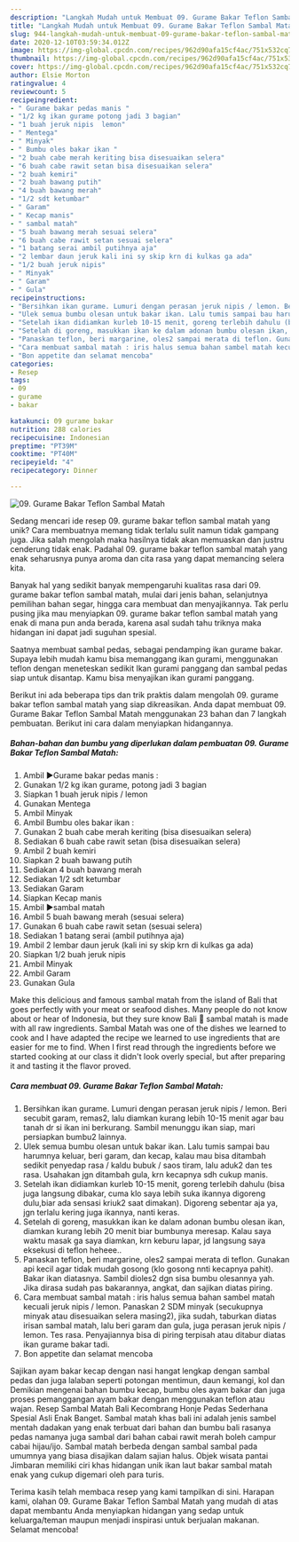 ```yaml
---
description: "Langkah Mudah untuk Membuat 09. Gurame Bakar Teflon Sambal Matah Anti Gagal"
title: "Langkah Mudah untuk Membuat 09. Gurame Bakar Teflon Sambal Matah Anti Gagal"
slug: 944-langkah-mudah-untuk-membuat-09-gurame-bakar-teflon-sambal-matah-anti-gagal
date: 2020-12-10T03:59:34.012Z
image: https://img-global.cpcdn.com/recipes/962d90afa15cf4ac/751x532cq70/09-gurame-bakar-teflon-sambal-matah-foto-resep-utama.jpg
thumbnail: https://img-global.cpcdn.com/recipes/962d90afa15cf4ac/751x532cq70/09-gurame-bakar-teflon-sambal-matah-foto-resep-utama.jpg
cover: https://img-global.cpcdn.com/recipes/962d90afa15cf4ac/751x532cq70/09-gurame-bakar-teflon-sambal-matah-foto-resep-utama.jpg
author: Elsie Morton
ratingvalue: 4
reviewcount: 5
recipeingredient:
- " Gurame bakar pedas manis "
- "1/2 kg ikan gurame potong jadi 3 bagian"
- "1 buah jeruk nipis  lemon"
- " Mentega"
- " Minyak"
- " Bumbu oles bakar ikan "
- "2 buah cabe merah keriting bisa disesuaikan selera"
- "6 buah cabe rawit setan bisa disesuaikan selera"
- "2 buah kemiri"
- "2 buah bawang putih"
- "4 buah bawang merah"
- "1/2 sdt ketumbar"
- " Garam"
- " Kecap manis"
- " sambal matah"
- "5 buah bawang merah sesuai selera"
- "6 buah cabe rawit setan sesuai selera"
- "1 batang serai ambil putihnya aja"
- "2 lembar daun jeruk kali ini sy skip krn di kulkas ga ada"
- "1/2 buah jeruk nipis"
- " Minyak"
- " Garam"
- " Gula"
recipeinstructions:
- "Bersihkan ikan gurame. Lumuri dengan perasan jeruk nipis / lemon. Beri secubit garam, remas2, lalu diamkan kurang lebih 10-15 menit agar bau tanah dr si ikan ini berkurang. Sambil menunggu ikan siap, mari persiapkan bumbu2 lainnya."
- "Ulek semua bumbu olesan untuk bakar ikan. Lalu tumis sampai bau harumnya keluar, beri garam, dan kecap, kalau mau bisa ditambah sedikit penyedap rasa / kaldu bubuk / saos tiram, lalu aduk2 dan tes rasa. Usahakan jgn ditambah gula, krn kecapnya sdh cukup manis."
- "Setelah ikan didiamkan kurleb 10-15 menit, goreng terlebih dahulu (bisa juga langsung dibakar, cuma klo saya lebih suka ikannya digoreng dulu,biar ada sensasi kriuk2 saat dimakan). Digoreng sebentar aja ya, jgn terlalu kering juga ikannya, nanti keras."
- "Setelah di goreng, masukkan ikan ke dalam adonan bumbu olesan ikan, diamkan kurang lebih 20 menit biar bumbunya meresap. Kalau saya waktu masak ga saya diamkan, krn keburu lapar, jd langsung saya eksekusi di teflon heheee.."
- "Panaskan teflon, beri margarine, oles2 sampai merata di teflon. Gunakan api kecil agar tidak mudah gosong (klo gosong nnti kecapnya pahit). Bakar ikan diatasnya. Sambil dioles2 dgn sisa bumbu olesannya yah. Jika dirasa sudah pas bakarannya, angkat, dan sajikan diatas piring."
- "Cara membuat sambal matah : iris halus semua bahan sambel matah kecuali jeruk nipis / lemon. Panaskan 2 SDM minyak (secukupnya minyak atau disesuaikan selera masing2), jika sudah, taburkan diatas irisan sambal matah, lalu beri garam dan gula, juga perasan jeruk nipis / lemon. Tes rasa. Penyajiannya bisa di piring terpisah atau ditabur diatas ikan gurame bakar tadi."
- "Bon appetite dan selamat mencoba"
categories:
- Resep
tags:
- 09
- gurame
- bakar

katakunci: 09 gurame bakar 
nutrition: 288 calories
recipecuisine: Indonesian
preptime: "PT39M"
cooktime: "PT40M"
recipeyield: "4"
recipecategory: Dinner

---
```



![09. Gurame Bakar Teflon Sambal Matah](https://img-global.cpcdn.com/recipes/962d90afa15cf4ac/751x532cq70/09-gurame-bakar-teflon-sambal-matah-foto-resep-utama.jpg)

Sedang mencari ide resep 09. gurame bakar teflon sambal matah yang unik? Cara membuatnya memang tidak terlalu sulit namun tidak gampang juga. Jika salah mengolah maka hasilnya tidak akan memuaskan dan justru cenderung tidak enak. Padahal 09. gurame bakar teflon sambal matah yang enak seharusnya punya aroma dan cita rasa yang dapat memancing selera kita.

Banyak hal yang sedikit banyak mempengaruhi kualitas rasa dari 09. gurame bakar teflon sambal matah, mulai dari jenis bahan, selanjutnya pemilihan bahan segar, hingga cara membuat dan menyajikannya. Tak perlu pusing jika mau menyiapkan 09. gurame bakar teflon sambal matah yang enak di mana pun anda berada, karena asal sudah tahu triknya maka hidangan ini dapat jadi suguhan spesial.

Saatnya membuat sambal pedas, sebagai pendamping ikan gurame bakar. Supaya lebih mudah kamu bisa memanggang ikan gurami, menggunakan teflon dengan meneteskan sedikit Ikan gurami panggang dan sambal pedas siap untuk disantap. Kamu bisa menyajikan ikan gurami panggang.


Berikut ini ada beberapa tips dan trik praktis dalam mengolah 09. gurame bakar teflon sambal matah yang siap dikreasikan. Anda dapat membuat 09. Gurame Bakar Teflon Sambal Matah menggunakan 23 bahan dan 7 langkah pembuatan. Berikut ini cara dalam menyiapkan hidangannya.

<!--inarticleads1-->

##### Bahan-bahan dan bumbu yang diperlukan dalam pembuatan 09. Gurame Bakar Teflon Sambal Matah:

1. Ambil  ▶Gurame bakar pedas manis :
1. Gunakan 1/2 kg ikan gurame, potong jadi 3 bagian
1. Siapkan 1 buah jeruk nipis / lemon
1. Gunakan  Mentega
1. Ambil  Minyak
1. Ambil  Bumbu oles bakar ikan :
1. Gunakan 2 buah cabe merah keriting (bisa disesuaikan selera)
1. Sediakan 6 buah cabe rawit setan (bisa disesuaikan selera)
1. Ambil 2 buah kemiri
1. Siapkan 2 buah bawang putih
1. Sediakan 4 buah bawang merah
1. Sediakan 1/2 sdt ketumbar
1. Sediakan  Garam
1. Siapkan  Kecap manis
1. Ambil  ▶sambal matah
1. Ambil 5 buah bawang merah (sesuai selera)
1. Gunakan 6 buah cabe rawit setan (sesuai selera)
1. Sediakan 1 batang serai (ambil putihnya aja)
1. Ambil 2 lembar daun jeruk (kali ini sy skip krn di kulkas ga ada)
1. Siapkan 1/2 buah jeruk nipis
1. Ambil  Minyak
1. Ambil  Garam
1. Gunakan  Gula


Make this delicious and famous sambal matah from the island of Bali that goes perfectly with your meat or seafood dishes. Many people do not know about or hear of Indonesia, but they sure know Bali 🙂 sambal matah is made with all raw ingredients. Sambal Matah was one of the dishes we learned to cook and I have adapted the recipe we learned to use ingredients that are easier for me to find. When I first read through the ingredients before we started cooking at our class it didn&#39;t look overly special, but after preparing it and tasting it the flavor proved. 

<!--inarticleads2-->

##### Cara membuat 09. Gurame Bakar Teflon Sambal Matah:

1. Bersihkan ikan gurame. Lumuri dengan perasan jeruk nipis / lemon. Beri secubit garam, remas2, lalu diamkan kurang lebih 10-15 menit agar bau tanah dr si ikan ini berkurang. Sambil menunggu ikan siap, mari persiapkan bumbu2 lainnya.
1. Ulek semua bumbu olesan untuk bakar ikan. Lalu tumis sampai bau harumnya keluar, beri garam, dan kecap, kalau mau bisa ditambah sedikit penyedap rasa / kaldu bubuk / saos tiram, lalu aduk2 dan tes rasa. Usahakan jgn ditambah gula, krn kecapnya sdh cukup manis.
1. Setelah ikan didiamkan kurleb 10-15 menit, goreng terlebih dahulu (bisa juga langsung dibakar, cuma klo saya lebih suka ikannya digoreng dulu,biar ada sensasi kriuk2 saat dimakan). Digoreng sebentar aja ya, jgn terlalu kering juga ikannya, nanti keras.
1. Setelah di goreng, masukkan ikan ke dalam adonan bumbu olesan ikan, diamkan kurang lebih 20 menit biar bumbunya meresap. Kalau saya waktu masak ga saya diamkan, krn keburu lapar, jd langsung saya eksekusi di teflon heheee..
1. Panaskan teflon, beri margarine, oles2 sampai merata di teflon. Gunakan api kecil agar tidak mudah gosong (klo gosong nnti kecapnya pahit). Bakar ikan diatasnya. Sambil dioles2 dgn sisa bumbu olesannya yah. Jika dirasa sudah pas bakarannya, angkat, dan sajikan diatas piring.
1. Cara membuat sambal matah : iris halus semua bahan sambel matah kecuali jeruk nipis / lemon. Panaskan 2 SDM minyak (secukupnya minyak atau disesuaikan selera masing2), jika sudah, taburkan diatas irisan sambal matah, lalu beri garam dan gula, juga perasan jeruk nipis / lemon. Tes rasa. Penyajiannya bisa di piring terpisah atau ditabur diatas ikan gurame bakar tadi.
1. Bon appetite dan selamat mencoba


Sajikan ayam bakar kecap dengan nasi hangat lengkap dengan sambal pedas dan juga lalaban seperti potongan mentimun, daun kemangi, kol dan Demikian mengenai bahan bumbu kecap, bumbu oles ayam bakar dan juga proses pemanggangan ayam bakar dengan menggunakan teflon atau wajan. Resep Sambal Matah Bali Kecombrang Honje Pedas Sederhana Spesial Asli Enak Banget. Sambal matah khas bali ini adalah jenis sambel mentah dadakan yang enak terbuat dari bahan dan bumbu bali rasanya pedas namanya juga sambal dari bahan cabai rawit merah boleh campur cabai hijau/ijo. Sambal matah berbeda dengan sambal sambal pada umumnya yang biasa disajikan dalam sajian halus. Objek wisata pantai Jimbaran memiliki ciri khas hidangan unik ikan laut bakar sambal matah enak yang cukup digemari oleh para turis. 

Terima kasih telah membaca resep yang kami tampilkan di sini. Harapan kami, olahan 09. Gurame Bakar Teflon Sambal Matah yang mudah di atas dapat membantu Anda menyiapkan hidangan yang sedap untuk keluarga/teman maupun menjadi inspirasi untuk berjualan makanan. Selamat mencoba!
